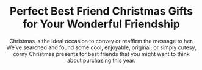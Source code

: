 ---
layout: post
title: Perfect Best Friend Christmas Gifts for Your Wonderful Friendship
subtitle: Christmas is the ideal occasion to convey or reaffirm the message to her. We’ve searched and found some cool, enjoyable, original, or simply cutesy, corny Christmas presents for best friends that you might want to think about purchasing this year.
header-img: "img/post/2023/09/copied/medium_Best_friend_Christmas_gifts_eac9dd8929.jpg"
header-style: text
permalink: "/best-friend-christmas-gifts/"
catalog: true
tags:
  - Recipients 
  - Men
---  